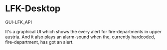 # LFK-Desktop
GUI-LFK_API

It's a graphical UI which shows the every alert for fire-departments in upper austria.
And it also plays an alarm-sound when the, currently hardcoded, fire-department, has got an alert.
